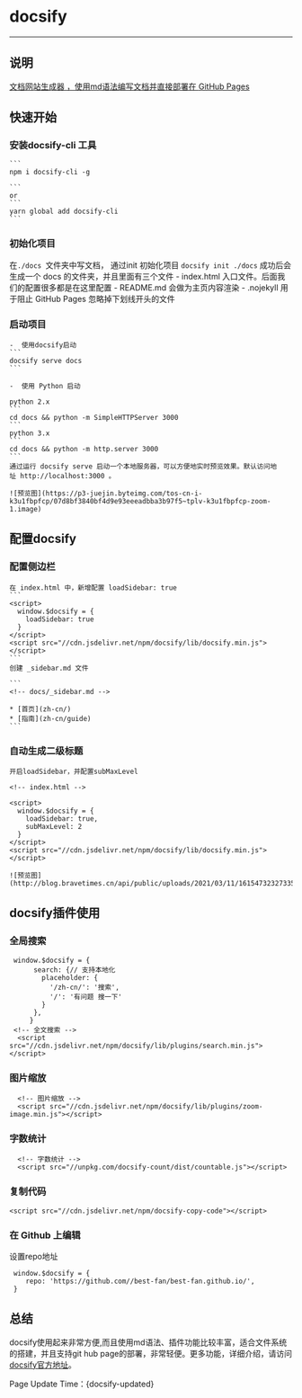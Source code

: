 #  docsify
* * *
## 说明
<u>文档网站生成器 ，使用md语法编写文档并直接部署在 [GitHub Pages](https://docsify.js.org/#/zh-cn/deploy)</u>

## 快速开始

###  安装docsify-cli 工具

    ```
    npm i docsify-cli -g  
    
    ```
    or
    ```
    yarn global add docsify-cli 
    ```

### 初始化项目  
在`./docs `文件夹中写文档， 通过init  初始化项目
    ```
    docsify init ./docs
    ```
    成功后会生成一个 docs 的文件夹，并且里面有三个文件
    -   index.html 入口文件。后面我们的配置很多都是在这里配置
    -   README.md 会做为主页内容渲染
    -   .nojekyll 用于阻止 GitHub Pages 忽略掉下划线开头的文件
### 启动项目

	-  使用docsify启动
    ```
    docsify serve docs
    ```
   	
	-  使用 Python 启动
    
    python 2.x
    ```
    cd docs && python -m SimpleHTTPServer 3000
    ```
    python 3.x
    ```
    cd docs && python -m http.server 3000
    ```
    通过运行 docsify serve 启动一个本地服务器，可以方便地实时预览效果。默认访问地址 http://localhost:3000 。
   
    ![预览图](https://p3-juejin.byteimg.com/tos-cn-i-k3u1fbpfcp/07d8bf3840bf4d9e93eeeadbba3b97f5~tplv-k3u1fbpfcp-zoom-1.image)
    
    

## 配置docsify

###     配置侧边栏
    
    在 index.html 中，新增配置 loadSidebar: true
    ```
    <script>
      window.$docsify = {
        loadSidebar: true
      }
    </script>
    <script src="//cdn.jsdelivr.net/npm/docsify/lib/docsify.min.js"></script>
    ```
    创建 _sidebar.md 文件
    
    ```
    <!-- docs/_sidebar.md -->

    * [首页](zh-cn/)
    * [指南](zh-cn/guide)
    ```
###    自动生成二级标题

	开启loadSidebar，并配置subMaxLevel
  ```
  <!-- index.html -->

  <script>
    window.$docsify = {
      loadSidebar: true,
      subMaxLevel: 2
    }
  </script>
  <script src="//cdn.jsdelivr.net/npm/docsify/lib/docsify.min.js"></script>
  ```
	![预览图](http://blog.bravetimes.cn/api/public/uploads/2021/03/11/1615473232733519.png)
  

##  docsify插件使用
###  全局搜索

```
 window.$docsify = {
      search: {// 支持本地化
        placeholder: {
          '/zh-cn/': '搜索',
          '/': '有问题 搜一下'
        }
      },
     }
 <!-- 全文搜索 -->
  <script src="//cdn.jsdelivr.net/npm/docsify/lib/plugins/search.min.js"></script>
```
### 图片缩放

```
  <!-- 图片缩放 -->
  <script src="//cdn.jsdelivr.net/npm/docsify/lib/plugins/zoom-image.min.js"></script>
```
### 字数统计

```
  <!-- 字数统计 -->
  <script src="//unpkg.com/docsify-count/dist/countable.js"></script>
```
###  复制代码

```
<script src="//cdn.jsdelivr.net/npm/docsify-copy-code"></script>
```
###  在 Github 上编辑
设置repo地址
```
 window.$docsify = {
 	repo: 'https://github.com//best-fan/best-fan.github.io/',
 }
```
##  总结
docsify使用起来非常方便,而且使用md语法、插件功能比较丰富，适合文件系统的搭建，并且支持git hub page的部署，非常轻便。更多功能，详细介绍，请访问[docsify官方地址](https://docsify.js.org/#/)。

Page Update Time：{docsify-updated}


